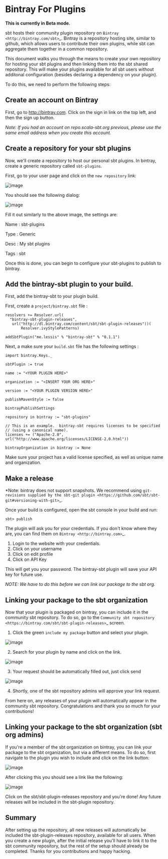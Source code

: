 Bintray For Plugins
===================

**This is currently in Beta mode.**

sbt hosts their community plugin repository on
`Bintray <http://bintray.com/sbt>`\_. Bintray is a repository hosting
site, similar to github, which allows users to contribute their own
plugins, while sbt can aggregate them together in a common repository.

This document walks you through the means to create your own repository
for hosting your sbt plugins and then linking them into the sbt shared
repository. This will make your plugins available for all sbt users
without additonal configuration (besides declaring a dependency on your
plugin).

To do this, we need to perform the following steps:

Create an account on Bintray
----------------------------

First, go to <http://bintray.com>. Click on the sign in link on the top
left, and then the sign up button.

*Note: If you had an account on repo.scala-sbt.org previous, please use
the same email address when you create this account.*

Create a repository for your sbt plugins
----------------------------------------

Now, we'll create a repository to host our personal sbt plugins. In
bintray, create a generic repository called `sbt-plugins`.

First, go to your user page and click on the `new repository` link:

![image](bintray-new-repo-link.png)

You should see the following dialog:

![image](bintray-new-repo-dialog.png)

Fill it out similarly to the above image, the settings are:

Name
:   sbt-plugins

Type
:   Generic

Desc
:   My sbt plugins

Tags
:   sbt

Once this is done, you can begin to configure your sbt-plugins to
publish to bintray.

Add the bintray-sbt plugin to your build.
-----------------------------------------

First, add the bintray-sbt to your plugin build.

First, create a `project/bintray.sbt` file :

    resolvers += Resolver.url(
      "bintray-sbt-plugin-releases",
       url("http://dl.bintray.com/content/sbt/sbt-plugin-releases"))(
           Resolver.ivyStylePatterns)

    addSbtPlugin("me.lessis" % "bintray-sbt" % "0.1.1")

Next, a make sure your `build.sbt` file has the following settings :

    import bintray.Keys._

    sbtPlugin := true

    name := "<YOUR PLUGIN HERE>"

    organization := "<INSERT YOUR ORG HERE>"

    version := "<YOUR PLUGIN VERSION HERE>"

    publishMavenStyle := false

    bintrayPublishSettings

    repository in bintray := "sbt-plugins"

    // This is an example.  bintray-sbt requires licenses to be specified 
    // (using a canonical name).
    licenses += ("Apache-2.0", url("http://www.apache.org/licenses/LICENSE-2.0.html"))

    bintrayOrganization in bintray := None

Make sure your project has a valid license specified, as well as unique
name and organization.

Make a release
--------------

\*Note: bintray does not support snapshots. We recommend using
`git-revisions supplied by the sbt-git plugin <https://github.com/sbt/sbt-git#versioning-with-git>`\_.

Once your build is configured, open the sbt console in your build and
run:

``` {.sourceCode .console}
sbt> publish
```

The plugin will ask you for your credentials. If you don't know where
they are, you can find them on `Bintray <http://bintray.com>`\_.

1.  Login to the website with your credentials.
2.  Click on your username
3.  Click on edit profile
4.  Click on API Key

This will get you your password. The bintray-sbt plugin will save your
API key for future use.

*NOTE: We have to do this before we can link our package to the sbt
org.*

Linking your package to the sbt organization
--------------------------------------------

Now that your plugin is packaged on bintray, you can include it in the
community sbt repository. To do so, go to the
`Community sbt repository <https://bintray.com/sbt/sbt-plugin-releases>`\_
screen.

1.  Click the green `include my package` button and select your plugin.

![image](bintray-include-my-package.png)

2.  Search for your plugin by name and click on the link.

![image](bintray-link-plugin-search.png)

3.  Your request should be automatically filled out, just click send

![image](bintray-include-package-form.png)

4.  Shortly, one of the sbt repository admins will approve your link
    request.

From here on, any releases of your plugin will automatically appear in
the community sbt repository. Congratulations and thank you so much for
your contributions!

Linking your package to the sbt organization (sbt org admins)
-------------------------------------------------------------

If you're a member of the sbt organization on bintray, you can link your
package to the sbt organization, but via a different means. To do so,
first navigate to the plugin you wish to include and click on the link
button:

![image](bintray-org-member-link-button.png)

After clicking this you should see a link like the following:

![image](bintray-org-member-link-dialog.png)

Click on the sbt/sbt-plugin-releases repository and you're done! Any
future releases will be included in the sbt-plugin repository.

Summary
-------

After setting up the repository, all new releases will automatically be
included the sbt-plugin-releases repository, available for all users.
When you create a new plugin, after the initial release you'll have to
link it to the sbt community repository, but the rest of the setup
should already be completed. Thanks for you contributions and happy
hacking.
